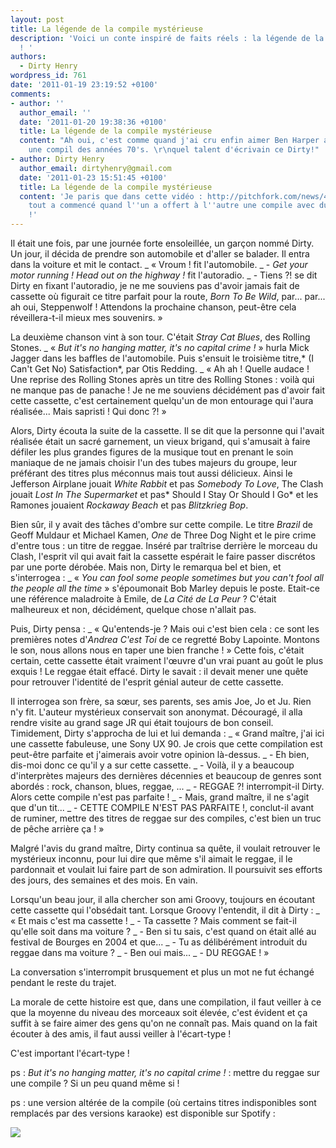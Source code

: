 ```yaml
---
layout: post
title: La légende de la compile mystérieuse
description: 'Voici un conte inspiré de faits réels : la légende de la compile mystérieuse
  ! '
authors:
  - Dirty Henry
wordpress_id: 761
date: '2011-01-19 23:19:52 +0100'
comments:
- author: ''
  author_email: ''
  date: '2011-01-20 19:38:36 +0100'
  title: La légende de la compile mystérieuse
  content: "Ah oui, c'est comme quand j'ai cru enfin aimer Ben Harper alors que c'était
    une compil des années 70's. \r\nquel talent d'écrivain ce Dirty!"
- author: Dirty Henry
  author_email: dirtyhenry@gmail.com
  date: '2011-01-23 15:51:45 +0100'
  title: La légende de la compile mystérieuse
  content: 'Je paris que dans cette vidéo : http://pitchfork.com/news/41296-watch-matt-kim-beat-the-crap-out-of-each-other-in-their-new-music-video-for-cameras/
    tout a commencé quand l''un a offert à l''autre une compile avec du reggae dessus
    !'
---
```

Il était une fois, par une journée forte ensoleillée, un garçon nommé Dirty. Un jour, il décida de prendre son automobile et d'aller se balader. Il entra dans la voiture et mit le contact.
_ « Vroum ! fit l'automobile.
_ - *Get your motor running ! Head out on the highway !* fit l'autoradio.
_ - Tiens ?! se dit Dirty en fixant l'autoradio, je ne me souviens pas d'avoir jamais fait de cassette où figurait ce titre parfait pour la route, *Born To Be Wild*, par... par... ah oui, Steppenwolf ! Attendons la prochaine chanson, peut-être cela réveillera-t-il mieux mes souvenirs. »

La deuxième chanson vint à son tour. C'était *Stray Cat Blues*, des Rolling Stones. 
_ « *But it's no hanging matter, it's no capital crime !* » hurla Mick Jagger dans les baffles de l'automobile. Puis s'ensuit le troisième titre,* (I Can't Get No) Satisfaction*, par Otis Redding.
_ « Ah ah ! Quelle audace ! Une reprise des Rolling Stones après un titre des Rolling Stones : voilà qui ne manque pas de panache ! Je ne me souviens décidément pas d'avoir fait cette cassette, c'est certainement quelqu'un de mon entourage qui l'aura réalisée... Mais sapristi ! Qui donc ?! »

Alors, Dirty écouta la suite de la cassette. Il se dit que la personne qui l'avait réalisée était un sacré garnement, un vieux brigand, qui s'amusait à faire défiler les plus grandes figures de la musique tout en prenant le soin maniaque de ne jamais choisir l'un des tubes majeurs du groupe, leur préférant des titres plus méconnus mais tout aussi délicieux. Ainsi le Jefferson Airplane jouait *White Rabbit* et pas *Somebody To Love*, The Clash jouait *Lost In The Supermarket* et pas* Should I Stay Or Should I Go* et les Ramones jouaient *Rockaway Beach* et pas *Blitzkrieg Bop*. 

Bien sûr, il y avait des tâches d'ombre sur cette compile. Le titre *Brazil* de Geoff Muldaur et Michael Kamen, *One* de Three Dog Night et le pire crime d'entre tous : un titre de reggae. Inséré par traîtrise derrière le morceau du Clash, l'esprit vil qui avait fait la cassette espérait le faire passer discrétos par une porte dérobée. Mais non, Dirty le remarqua bel et bien, et s'interrogea :
_ « *You can fool some people sometimes but you can't fool all the people all the time* » s'époumonait Bob Marley depuis le poste. Etait-ce une référence maladroite à Emile, de *La Cité de La Peur* ? C'était malheureux et non, décidément, quelque chose n'allait pas.

Puis, Dirty pensa : 
_ « Qu'entends-je ? Mais oui c'est bien cela : ce sont les premières notes d'*Andrea C'est Toi* de ce regretté Boby Lapointe. Montons le son, nous allons nous en taper une bien franche ! »
Cette fois, c'était certain, cette cassette était vraiment l'œuvre d'un vrai puant au goût le plus exquis ! Le reggae était effacé. Dirty le savait : il devait mener une quête pour retrouver l'identité de l'esprit génial auteur de cette cassette.

Il interrogea son frère, sa sœur, ses parents, ses amis Joe, Jo et Ju. Rien n'y fit. L'auteur mystérieux conservait son anonymat. Découragé, il alla rendre visite au grand sage JR qui était toujours de bon conseil. Timidement, Dirty s'approcha de lui et lui demanda :
_ « Grand maître, j'ai ici une cassette fabuleuse, une Sony UX 90. Je crois que cette compilation est peut-être parfaite et j'aimerais avoir votre opinion là-dessus.
_ - Eh bien, dis-moi donc ce qu'il y a sur cette cassette.
_ - Voilà, il y a beaucoup d'interprètes majeurs des dernières décennies et beaucoup de genres sont abordés : rock, chanson, blues, reggae, ...
_ - REGGAE ?! interrompit-il Dirty. Alors cette compile n'est pas parfaite !
_ - Mais, grand maître, il ne s'agit que d'un tit...
_ - CETTE COMPILE N'EST PAS PARFAITE !, conclut-il avant de ruminer, mettre des titres de reggae sur des compiles, c'est bien un truc de pêche arrière ça ! »

Malgré l'avis du grand maître, Dirty continua sa quête, il voulait retrouver le mystérieux inconnu, pour lui dire que même s'il aimait le reggae, il le pardonnait et voulait lui faire part de son admiration. Il poursuivit ses efforts des jours, des semaines et des mois. En vain.

Lorsqu'un beau jour, il alla chercher son ami Groovy, toujours en écoutant cette cassette qui l'obsédait tant. Lorsque Groovy l'entendit, il dit à Dirty :
_ « Et mais c'est ma cassette !
_ - Ta cassette ? Mais comment se fait-il qu'elle soit dans ma voiture ?
_ - Ben si tu sais, c'est quand on était allé au festival de Bourges en 2004 et que...
_ - Tu as délibérément introduit du reggae dans ma voiture ?
_ - Ben oui mais...
_ - DU REGGAE ! »

La conversation s'interrompit brusquement et plus un mot ne fut échangé pendant le reste du trajet.

La morale de cette histoire est que, dans une compilation, il faut veiller à ce que la moyenne du niveau des morceaux soit élevée, c'est évident et ça suffit à se faire aimer des gens qu'on ne connaît pas. Mais quand on la fait écouter à des amis, il faut aussi veiller à l'écart-type !

C'est important l'écart-type !

ps : *But it's no hanging matter, it's no capital crime !* : mettre du reggae sur une compile ? Si un peu quand même si !

ps : une version altérée de la compile (où certains titres indisponibles sont remplacés par des versions karaoke) est disponible sur Spotify :  

[<img src="/squelettes/images/spotify-button.png" />](http://open.spotify.com/user/dirtyhenry/playlist/0WKilQAcn8m45VnWo4jMYW)
